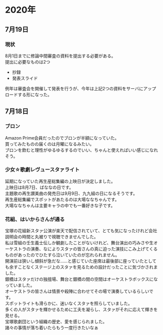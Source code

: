 # 2020年

## 7月19日

### 現状

8月1日までに修論中間審査の資料を提出する必要がある。  
提出に必要なものは2つ  

* 抄録
* 発表スライド

例年は審査会を開催して発表を行うが、今年は上記2つの資料をサーバにアップロードする形になった。  

## 7月18日

### ブロン  

Amazon Prime会員だったのでブロンが半額になっていた。  
買ってみたものの届くのは月曜になるみたい。  
ブロンを飲むと理性がゆるゆるするのでいい、ちゃんと使えればいい感じになれそう。

### 少女☆歌劇レヴュースタァライト

延期になっていた再生産総集編の上映日が決定しました。  
上映日は8月7日、ばななの日です。  
主題歌の再生讃美曲の発売日は9月9日、九九組の日になるそうです。  
再生産総集編でスポットがあたるのは大場ななちゃんです。  
大場ななちゃんは主要キャラの中でも一番好きな子です。  

### 花組、はいからさんが通る

宝塚の花組新スタァ公演が楽天で配信されていて、とても気になったけれど会社説明会の時間と丸被りで視聴できませんでした。  
私は雪組の壬生義士伝しか観劇したことがないけれど、舞台演出の巧みさや生オーケストラの演奏、なによりスタァの皆さんの真に迫った演技にこみ上げてくるものがあったのでひたすら泣いていたのが忘れられません。  
開演前は狭いし傾斜が急だな……と感じていた座席は最後部に座っていたとしても余すことなくステージ上のスタァを見るための設計だったことに気づかされました。  
銀橋はスタァだけの独擅場、舞台と銀橋の間の空間はオーケストラボックスになっていました。  
オーケストラの皆さんは情景や殺陣に合わせてその場で演奏しているらしいです。  
スポットライトも滑らかに、迷いなくスタァを照らしていました。  
多くの人がスタァを輝かせるために工夫を凝らし、スタァがそれに応えて輝きを見せる。  
宝塚歌劇団という組織の歴史、愛を感じられました。  
諸々の事情が落ち着いたらもう一度行きたいなぁ
